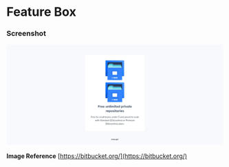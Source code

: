 # Feature Box

### Screenshot

<img src="./assets/screenshot.jpg">

**Image Reference** [https://bitbucket.org/](https://bitbucket.org/)

